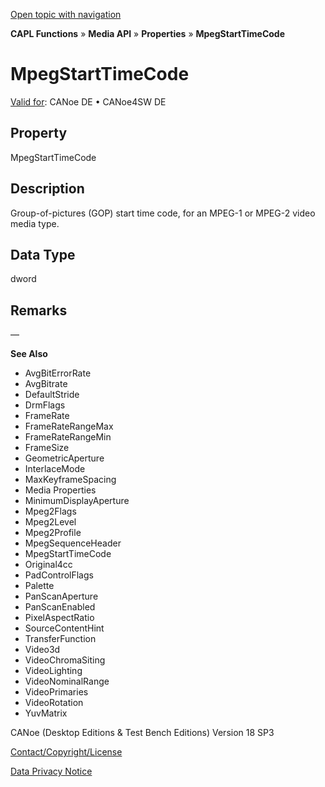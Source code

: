 [Open topic with navigation](../../../../../CANoeDEFamily.htm#Topics/CAPLFunctions/Media/Properties/CAPLfunctionMpegStartTimeCode.md)

**CAPL Functions** » **Media API** » **Properties** » **MpegStartTimeCode**

# MpegStartTimeCode

[Valid for](../../../Shared/FeatureAvailability.md): CANoe DE • CANoe4SW DE

## Property

MpegStartTimeCode

## Description

Group-of-pictures (GOP) start time code, for an MPEG-1 or MPEG-2 video media type.

## Data Type

dword

## Remarks

—

**See Also**

- AvgBitErrorRate
- AvgBitrate
- DefaultStride
- DrmFlags
- FrameRate
- FrameRateRangeMax
- FrameRateRangeMin
- FrameSize
- GeometricAperture
- InterlaceMode
- MaxKeyframeSpacing
- Media Properties
- MinimumDisplayAperture
- Mpeg2Flags
- Mpeg2Level
- Mpeg2Profile
- MpegSequenceHeader
- MpegStartTimeCode
- Original4cc
- PadControlFlags
- Palette
- PanScanAperture
- PanScanEnabled
- PixelAspectRatio
- SourceContentHint
- TransferFunction
- Video3d
- VideoChromaSiting
- VideoLighting
- VideoNominalRange
- VideoPrimaries
- VideoRotation
- YuvMatrix

CANoe (Desktop Editions & Test Bench Editions) Version 18 SP3

[Contact/Copyright/License](../../../Shared/ContactCopyrightLicense.md)

[Data Privacy Notice](https://www.vector.com/int/en/company/get-info/privacy-policy/)
